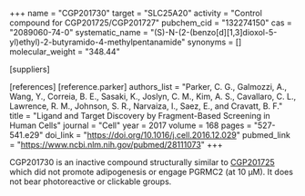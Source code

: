 +++
name = "CGP201730"
target = "SLC25A20"
activity = "Control compound for CGP201725/CGP201727"
pubchem_cid = "132274150"
cas = "2089060-74-0"
systematic_name = "(S)-N-(2-(benzo[d][1,3]dioxol-5-yl)ethyl)-2-butyramido-4-methylpentanamide"
synonyms = []
molecular_weight = "348.44"

[suppliers]

[references]
    [reference.parker]
        authors_list = "Parker, C. G., Galmozzi, A., Wang, Y., Correia, B. E., Sasaki, K., Joslyn, C. M., Kim, A. S., Cavallaro, C. L., Lawrence, R. M., Johnson, S. R., Narvaiza, I., Saez, E., and Cravatt, B. F."
        title = "Ligand and Target Discovery by Fragment-Based Screening in Human Cells"
        journal = "Cell"
        year = 2017
        volume = 168
        pages = "527-541.e29"
        doi_link = "https://doi.org/10.1016/j.cell.2016.12.029"
        pubmed_link = "https://www.ncbi.nlm.nih.gov/pubmed/28111073"
+++

CGP201730 is an inactive compound structurally similar to <a href="#cgp201725" class="js-scroll-trigger">CGP201725</a> which did not promote adipogenesis or engage PGRMC2 (at 10 µM). It does not bear photoreactive or clickable	groups.
